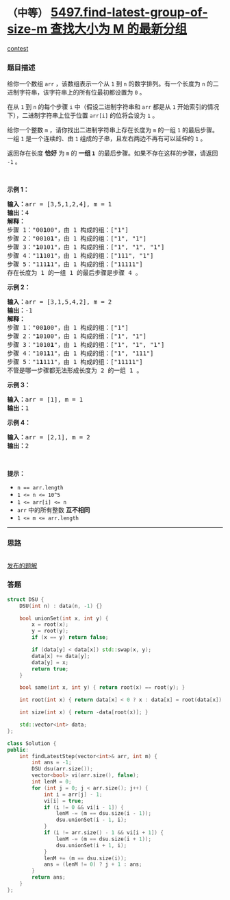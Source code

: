 # `（中等）` [5497.find-latest-group-of-size-m 查找大小为 M 的最新分组](https://leetcode-cn.com/problems/find-latest-group-of-size-m/)

[contest](https://leetcode-cn.com/contest/weekly-contest-203/problems/find-latest-group-of-size-m/)

### 题目描述
<p>给你一个数组 <code>arr</code> ，该数组表示一个从 <code>1</code> 到 <code>n</code> 的数字排列。有一个长度为 <code>n</code> 的二进制字符串，该字符串上的所有位最初都设置为 <code>0</code> 。</p>
<p>在从 <code>1</code> 到 <code>n</code> 的每个步骤 <code>i</code> 中（假设二进制字符串和 <code>arr</code> 都是从 <code>1</code> 开始索引的情况下），二进制字符串上位于位置 <code>arr[i]</code> 的位将会设为 <code>1</code> 。</p>
<p>给你一个整数 <code>m</code> ，请你找出二进制字符串上存在长度为 <code>m</code> 的一组 <code>1</code> 的最后步骤。一组 <code>1</code> 是一个连续的、由 <code>1</code> 组成的子串，且左右两边不再有可以延伸的 <code>1</code> 。</p>
<p>返回存在长度 <strong>恰好</strong> 为 <code>m</code> 的 <strong>一组 <code>1</code>&nbsp;</strong> 的最后步骤。如果不存在这样的步骤，请返回 <code>-1</code> 。</p>
<p>&nbsp;</p>
<p><strong>示例 1：</strong></p>
<pre><strong>输入：</strong>arr = [3,5,1,2,4], m = 1
<strong>输出：</strong>4
<strong>解释：
</strong>步骤 1："00<strong>1</strong>00"，由 1 构成的组：["1"]
步骤 2："0010<strong>1</strong>"，由 1 构成的组：["1", "1"]
步骤 3："<strong>1</strong>0101"，由 1 构成的组：["1", "1", "1"]
步骤 4："1<strong>1</strong>101"，由 1 构成的组：["111", "1"]
步骤 5："111<strong>1</strong>1"，由 1 构成的组：["11111"]
存在长度为 1 的一组 1 的最后步骤是步骤 4 。</pre>

<p><strong>示例 2：</strong></p>
<pre><strong>输入：</strong>arr = [3,1,5,4,2], m = 2
<strong>输出：</strong>-1
<strong>解释：
</strong>步骤 1："00<strong>1</strong>00"，由 1 构成的组：["1"]
步骤 2："<strong>1</strong>0100"，由 1 构成的组：["1", "1"]
步骤 3："1010<strong>1</strong>"，由 1 构成的组：["1", "1", "1"]
步骤 4："101<strong>1</strong>1"，由 1 构成的组：["1", "111"]
步骤 5："1<strong>1</strong>111"，由 1 构成的组：["11111"]
不管是哪一步骤都无法形成长度为 2 的一组 1 。
</pre>

<p><strong>示例 3：</strong></p>
<pre><strong>输入：</strong>arr = [1], m = 1
<strong>输出：</strong>1
</pre>

<p><strong>示例 4：</strong></p>
<pre><strong>输入：</strong>arr = [2,1], m = 2
<strong>输出：</strong>2
</pre>

<p>&nbsp;</p>
<p><strong>提示：</strong></p>
<ul>
	<li><code>n == arr.length</code></li>
	<li><code>1 <= n <= 10^5</code></li>
	<li><code>1 <= arr[i] <= n</code></li>
	<li><code>arr</code> 中的所有整数 <strong>互不相同</strong></li>
	<li><code>1 <= m&nbsp;<= arr.length</code></li>
</ul>

---
### 思路
```

```

[发布的题解](https://leetcode-cn.com/problems/find-latest-group-of-size-m/solution/find-latest-group-of-size-m-by-ikaruga/)

### 答题
``` C++
struct DSU {
    DSU(int n) : data(n, -1) {}

    bool unionSet(int x, int y) {
        x = root(x);
        y = root(y);
        if (x == y) return false;

        if (data[y] < data[x]) std::swap(x, y);
        data[x] += data[y];
        data[y] = x;
        return true;
    }

    bool same(int x, int y) { return root(x) == root(y); }

    int root(int x) { return data[x] < 0 ? x : data[x] = root(data[x]); }

    int size(int x) { return -data[root(x)]; }

    std::vector<int> data;
};

class Solution {
public:
    int findLatestStep(vector<int>& arr, int m) {
        int ans = -1;
        DSU dsu(arr.size());
        vector<bool> vi(arr.size(), false);
        int lenM = 0;
        for (int j = 0; j < arr.size(); j++) {
            int i = arr[j] - 1;
            vi[i] = true;
            if (i != 0 && vi[i - 1]) {
                lenM -= (m == dsu.size(i - 1));
                dsu.unionSet(i - 1, i);
            }
            if (i != arr.size() - 1 && vi[i + 1]) {
                lenM -= (m == dsu.size(i + 1));
                dsu.unionSet(i + 1, i);
            }
            lenM += (m == dsu.size(i));
            ans = (lenM != 0) ? j + 1 : ans;
        }
        return ans;
    }
};
```




